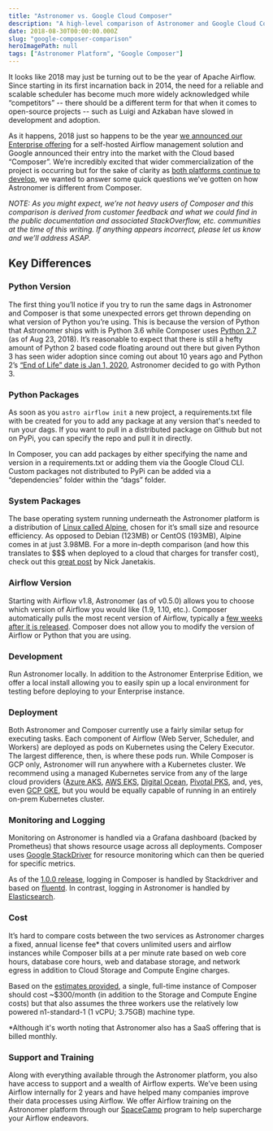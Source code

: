 ```yaml
---
title: "Astronomer vs. Google Cloud Composer"
description: "A high-level comparison of Astronomer and Google Cloud Composer"
date: 2018-08-30T00:00:00.000Z
slug: "google-composer-comparison"
heroImagePath: null
tags: ["Astronomer Platform", "Google Composer"]
---
```


It looks like 2018 may just be turning out to be the year of Apache Airflow. Since starting in its first incarnation back in 2014, the need for a reliable and scalable scheduler has become much more widely acknowledged while “competitors” -- there should be a different term for that when it comes to open-source projects -- such as Luigi and Azkaban have slowed in development and adoption.

As it happens, 2018 just so happens to be the year [we announced our Enterprise offering](https://www.astronomer.io/blog/announcing-astronomer-enterprise-edition/) for a self-hosted Airflow management solution and Google announced their entry into the market with the Cloud based “Composer”. We’re incredibly excited that wider commercialization of the project is occurring but for the sake of clarity as [both platforms continue to develop](https://www.astronomer.io/blog/astronomer-v0-4-1-release/), we wanted to answer some quick questions we’ve gotten on how Astronomer is different from Composer.

*NOTE: As you might expect, we’re not heavy users of Composer and this comparison is derived from customer feedback and what we could find in the public documentation and associated StackOverflow, etc. communities at the time of this writing. If anything appears incorrect, please let us know and we’ll address ASAP.*

## Key Differences
### Python Version
The first thing you’ll notice if you try to run the same dags in Astronomer and Composer is that some unexpected errors get thrown depending on what version of Python you’re using. This is because the version of Python that Astronomer ships with is Python 3.6 while Composer uses [Python 2.7](https://stackoverflow.com/questions/50122366/how-do-i-select-my-airflow-or-python-version-with-cloud-composer) (as of Aug 23, 2018). It’s reasonable to expect that there is still a hefty amount of Python 2 based code floating around out there but given Python 3 has seen wider adoption since coming out about 10 years ago and Python 2’s [“End of Life” date is Jan 1, 2020](https://pythonclock.org), Astronomer decided to go with Python 3.

### Python Packages
As soon as you `astro airflow init` a new project, a requirements.txt file with be created for you to add any package at any version that's needed to run your dags. If you want to pull in a distributed package on Github but not on PyPi, you can specify the repo and pull it in directly.

In Composer, you can add packages by either specifying the name and version in a requirements.txt or adding them via the Google Cloud CLI. Custom packages not distributed to PyPi can be added via a “dependencies” folder within the “dags” folder.

### System Packages
The base operating system running underneath the Astronomer platform is a distribution of [Linux called Alpine](https://alpinelinux.org/about/), chosen for it’s small size and resource efficiency. As opposed to Debian (123MB) or CentOS (193MB), Alpine comes in at just 3.98MB. For a more in-depth comparison (and how this translates to $$$ when deployed to a cloud that charges for transfer cost), check out this [great post](https://nickjanetakis.com/blog/the-3-biggest-wins-when-using-alpine-as-a-base-docker-image) by Nick Janetakis.

### Airflow Version
Starting with Airflow v1.8, Astronomer (as of v0.5.0) allows you to choose which version of Airflow you would like (1.9, 1.10, etc.). Composer automatically pulls the most recent version of Airflow, typically a [few weeks after it is released](https://stackoverflow.com/questions/50122366/how-do-i-select-my-airflow-or-python-version-with-cloud-composer). Composer does not allow you to modify the version of Airflow or Python that you are using.

### Development
Run Astronomer locally. In addition to the Astronomer Enterprise Edition, we offer a local install allowing you to easily spin up a local environment for testing before deploying to your Enterprise instance.

### Deployment
Both Astronomer and Composer currently use a fairly similar setup for executing tasks. Each component of Airflow (Web Server, Scheduler, and Workers) are deployed as pods on Kubernetes using the Celery Executor. The  largest difference, then, is where these pods run. While Composer is GCP only, Astronomer will run anywhere with a Kubernetes cluster. We recommend using a managed Kubernetes service from any of the large cloud providers ([Azure AKS](https://azure.microsoft.com/en-us/services/kubernetes-service/), [AWS EKS](https://aws.amazon.com/eks/), [Digital Ocean](https://www.digitalocean.com/products/kubernetes/), [Pivotal PKS](https://pivotal.io/platform/pivotal-container-service), and, yes, even [GCP GKE](https://cloud.google.com/kubernetes-engine/), but you would be equally capable of running in an entirely on-prem Kubernetes cluster.

### Monitoring and Logging
Monitoring on Astronomer is handled via a Grafana dashboard (backed by Prometheus) that shows resource usage across all deployments. Composer uses [Google StackDriver](https://cloud.google.com/stackdriver/) for resource monitoring which can then be queried for specific metrics.

As of the [1.0.0 release](https://cloud.google.com/composer/docs/release-notes#july_19_2018_composer-100-airflow-190), logging in Composer is handled by Stackdriver and based on [fluentd](https://www.fluentd.org). In contrast, logging in Astronomer is handled by [Elasticsearch](https://www.elastic.co/products/elasticsearch).


### Cost
It’s hard to compare costs between the two services as Astronomer charges a fixed, annual license fee* that covers unlimited users and airflow instances while Composer bills at a per minute rate based on web core hours, database core hours, web and database storage, and network egress in addition to Cloud Storage and Compute Engine charges.

Based on the [estimates provided](https://cloud.google.com/composer/pricing), a single, full-time instance of Composer should cost ~$300/month (in addition to the Storage and Compute Engine costs) but that also assumes the three workers use the relatively low powered n1-standard-1 (1 vCPU; 3.75GB) machine type.

*Although it's worth noting that Astronomer also has a SaaS offering that is billed monthly.
### Support and Training
Along with everything available through the Astronomer platform, you also have access to support and a wealth of Airflow experts. We’ve been using Airflow internally for 2 years and have helped many companies improve their data processes using Airflow. We offer Airflow training on the Astronomer platform through our [SpaceCamp](www.astronomer.io/spacecamp) program to help supercharge your Airflow endeavors.
